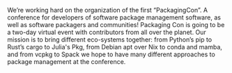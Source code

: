 We’re working hard on the organization of the first “PackagingCon”. A conference for developers of software package management software, as well as software packagers and communities! Packaging Con is going to be a two-day virtual event with contributors from all over the planet. Our mission is to bring different eco-systems together: from Python’s pip to Rust’s cargo to Julia's Pkg, from Debian apt over Nix to conda and mamba, and from vcpkg to Spack we hope to have many different approaches to package management at the conference.
